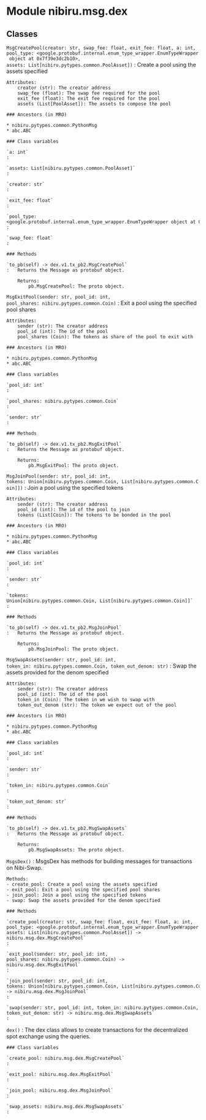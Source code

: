 Module nibiru.msg.dex
=====================

Classes
-------

`MsgCreatePool(creator: str, swap_fee: float, exit_fee: float, a: int, pool_type: <google.protobuf.internal.enum_type_wrapper.EnumTypeWrapper object at 0x7f39e3dc2b10>, assets: List[nibiru.pytypes.common.PoolAsset])`
:   Create a pool using the assets specified

    Attributes:
        creator (str): The creator address
        swap_fee (float): The swap fee required for the pool
        exit_fee (float): The exit fee required for the pool
        assets (List[PoolAsset]): The assets to compose the pool

    ### Ancestors (in MRO)

    * nibiru.pytypes.common.PythonMsg
    * abc.ABC

    ### Class variables

    `a: int`
    :

    `assets: List[nibiru.pytypes.common.PoolAsset]`
    :

    `creator: str`
    :

    `exit_fee: float`
    :

    `pool_type: <google.protobuf.internal.enum_type_wrapper.EnumTypeWrapper object at 0x7f39e3dc2b10>`
    :

    `swap_fee: float`
    :

    ### Methods

    `to_pb(self) ‑> dex.v1.tx_pb2.MsgCreatePool`
    :   Returns the Message as protobuf object.

        Returns:
            pb.MsgCreatePool: The proto object.

`MsgExitPool(sender: str, pool_id: int, pool_shares: nibiru.pytypes.common.Coin)`
:   Exit a pool using the specified pool shares

    Attributes:
        sender (str): The creator address
        pool_id (int): The id of the pool
        pool_shares (Coin): The tokens as share of the pool to exit with

    ### Ancestors (in MRO)

    * nibiru.pytypes.common.PythonMsg
    * abc.ABC

    ### Class variables

    `pool_id: int`
    :

    `pool_shares: nibiru.pytypes.common.Coin`
    :

    `sender: str`
    :

    ### Methods

    `to_pb(self) ‑> dex.v1.tx_pb2.MsgExitPool`
    :   Returns the Message as protobuf object.

        Returns:
            pb.MsgExitPool: The proto object.

`MsgJoinPool(sender: str, pool_id: int, tokens: Union[nibiru.pytypes.common.Coin, List[nibiru.pytypes.common.Coin]])`
:   Join a pool using the specified tokens

    Attributes:
        sender (str): The creator address
        pool_id (int): The id of the pool to join
        tokens (List[Coin]): The tokens to be bonded in the pool

    ### Ancestors (in MRO)

    * nibiru.pytypes.common.PythonMsg
    * abc.ABC

    ### Class variables

    `pool_id: int`
    :

    `sender: str`
    :

    `tokens: Union[nibiru.pytypes.common.Coin, List[nibiru.pytypes.common.Coin]]`
    :

    ### Methods

    `to_pb(self) ‑> dex.v1.tx_pb2.MsgJoinPool`
    :   Returns the Message as protobuf object.

        Returns:
            pb.MsgJoinPool: The proto object.

`MsgSwapAssets(sender: str, pool_id: int, token_in: nibiru.pytypes.common.Coin, token_out_denom: str)`
:   Swap the assets provided for the denom specified

    Attributes:
        sender (str): The creator address
        pool_id (int): The id of the pool
        token_in (Coin): The token in we wish to swap with
        token_out_denom (str): The token we expect out of the pool

    ### Ancestors (in MRO)

    * nibiru.pytypes.common.PythonMsg
    * abc.ABC

    ### Class variables

    `pool_id: int`
    :

    `sender: str`
    :

    `token_in: nibiru.pytypes.common.Coin`
    :

    `token_out_denom: str`
    :

    ### Methods

    `to_pb(self) ‑> dex.v1.tx_pb2.MsgSwapAssets`
    :   Returns the Message as protobuf object.

        Returns:
            pb.MsgSwapAssets: The proto object.

`MsgsDex()`
:   MsgsDex has methods for building messages for transactions on Nibi-Swap.

    Methods:
    - create_pool: Create a pool using the assets specified
    - exit_pool: Exit a pool using the specified pool shares
    - join_pool: Join a pool using the specified tokens
    - swap: Swap the assets provided for the denom specified

    ### Methods

    `create_pool(creator: str, swap_fee: float, exit_fee: float, a: int, pool_type: <google.protobuf.internal.enum_type_wrapper.EnumTypeWrapper object at 0x7f39e3dc2b10>, assets: List[nibiru.pytypes.common.PoolAsset]) ‑> nibiru.msg.dex.MsgCreatePool`
    :

    `exit_pool(sender: str, pool_id: int, pool_shares: nibiru.pytypes.common.Coin) ‑> nibiru.msg.dex.MsgExitPool`
    :

    `join_pool(sender: str, pool_id: int, tokens: Union[nibiru.pytypes.common.Coin, List[nibiru.pytypes.common.Coin]]) ‑> nibiru.msg.dex.MsgJoinPool`
    :

    `swap(sender: str, pool_id: int, token_in: nibiru.pytypes.common.Coin, token_out_denom: str) ‑> nibiru.msg.dex.MsgSwapAssets`
    :

`dex()`
:   The dex class allows to create transactions for the decentralized spot exchange using the queries.

    ### Class variables

    `create_pool: nibiru.msg.dex.MsgCreatePool`
    :

    `exit_pool: nibiru.msg.dex.MsgExitPool`
    :

    `join_pool: nibiru.msg.dex.MsgJoinPool`
    :

    `swap_assets: nibiru.msg.dex.MsgSwapAssets`
    :
